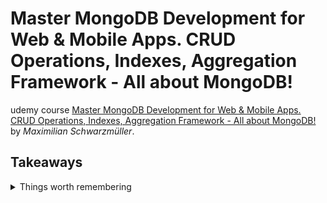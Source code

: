 <!--
// cSpell:ignore Schwarzmüller 
 -->

# Master MongoDB Development for Web & Mobile Apps. CRUD Operations, Indexes, Aggregation Framework - All about MongoDB!

 
udemy course [Master MongoDB Development for Web & Mobile Apps. CRUD Operations, Indexes, Aggregation Framework - All about MongoDB!](https://www.udemy.com/course/mongodb-the-complete-developers-guidey/) by *Maximilian Schwarzmüller*. 



## Takeaways
<details>
<summary>
Things worth remembering
</summary>

default port is 27017

- the `{$set:{}}` is used inside update commands.
- we can't use `.pretty()` after `findOne`.
- matching a value greater than a threshold `db.flightData.find({distance:{$gt:10000}})`
- `update` doesn't care if we forget the `{$set:{}}` part, it will replace the entire document.
- the **_id** field in always included in projections, unless excluded with `{_id:0}`.
- Nested Documents Limits:
  - up 100 levels of nesting.
  - max size of the document is 16MB.
- `db.patients.find({"history":{$elemMatch:{"disease":"cold"}}}).pretty()`
- `db.dropDatabase()`
- `db.myCollection.drop()`
- `show dbs` - list database
- `use <db>` - switch to a database
	<samp>
	switched to db shop
	</samp>
- `show collections` - list collections in database
- `db.products.insertOne()`
- `db.products.find()`
- `.pretty()`
- `db.stats()`

command | action
----|----
`db.help()` | help on db methods
`db.mycoll.help()`| help on collection methods
`sh.help()` | sharding helpers
`rs.help()` | replica set helpers
`help admin` | administrative help
`help connect` | connecting to a db help
`help keys` | key shortcuts
`help misc` | misc things to know
`help mr` | mapreduce


DataType | Notes | Example
---|---|---
Text | always quotes | "Max"
Boolean | true of false | true
Integer | int32 | 55, `NumberInt(11)`
NumberLong | int64 | 1000000000, `NumberLong(1000000000)`
double | floating point| 12.25
NumberDecimal | High precision | 12.99, `NumberDecimal(11.95)`
ObjectId | automatically generated, has a timestamp internally | ObjectId("text")
ISODate | date | ISODate("2018-09-09")
Timestamp| date time |Timestamp(11421532)
Embedded Documents | nesting | {"a":{}}
Array | list of values| {"b":[]}

</details>

